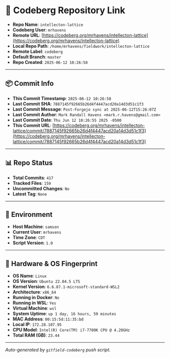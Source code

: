 # 🔗 Codeberg Repository Link

- **Repo Name**: `intellecton-lattice`
- **Codeberg User**: `mrhavens`
- **Remote URL**: [https://codeberg.org/mrhavens/intellecton-lattice](https://codeberg.org/mrhavens/intellecton-lattice)
- **Local Repo Path**: `/home/mrhavens/fieldwork/intellecton-lattice`
- **Remote Label**: `codeberg`
- **Default Branch**: `master`
- **Repo Created**: `2025-06-12 10:26:58`

---

## 📦 Commit Info

- **This Commit Timestamp**: `2025-06-12 10:26:58`
- **Last Commit SHA**: `7887145f92665b26d4f4447acd20a14d3d51c1f3`
- **Last Commit Message**: `Post-Forgejo sync at 2025-06-12T15:26:07Z`
- **Last Commit Author**: `Mark Randall Havens <mark.r.havens@gmail.com>`
- **Last Commit Date**: `Thu Jun 12 10:26:55 2025 -0500`
- **This Commit URL**: [https://codeberg.org/mrhavens/intellecton-lattice/commit/7887145f92665b26d4f4447acd20a14d3d51c1f3](https://codeberg.org/mrhavens/intellecton-lattice/commit/7887145f92665b26d4f4447acd20a14d3d51c1f3)

---

## 📊 Repo Status

- **Total Commits**: `417`
- **Tracked Files**: `159`
- **Uncommitted Changes**: `No`
- **Latest Tag**: `None`

---

## 🧭 Environment

- **Host Machine**: `samson`
- **Current User**: `mrhavens`
- **Time Zone**: `CDT`
- **Script Version**: `1.0`

---

## 🧬 Hardware & OS Fingerprint

- **OS Name**: `Linux`
- **OS Version**: `Ubuntu 22.04.5 LTS`
- **Kernel Version**: `6.6.87.1-microsoft-standard-WSL2`
- **Architecture**: `x86_64`
- **Running in Docker**: `No`
- **Running in WSL**: `Yes`
- **Virtual Machine**: `wsl`
- **System Uptime**: `up 1 day, 16 hours, 59 minutes`
- **MAC Address**: `00:15:5d:11:35:bd`
- **Local IP**: `172.28.107.95`
- **CPU Model**: `Intel(R) Core(TM) i7-7700K CPU @ 4.20GHz`
- **Total RAM (GB)**: `23.44`

---

_Auto-generated by `gitfield-codeberg` push script._
